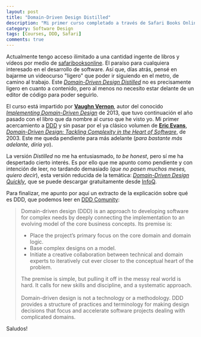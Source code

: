 ```yaml
---
layout: post
title: "Domain-Driven Design Distilled"
description: "Mi primer curso completado a través de Safari Books Online"
category: Software Design
tags: [Courses, DDD, Safari]
comments: true
---
```


Actualmente tengo acceso ilimitado a una cantidad ingente de libros y vídeos por medio de [safaribooksonline](https://www.safaribooksonline.com/). El paraíso para cualquiera interesado en el desarrollo de software. Así que, días atrás, pensé en bajarme un videocurso "ligero" que poder ir siguiendo en el metro, de camino al trabajo. Este [*Domain-Driven Design Distilled*](https://www.safaribooksonline.com/library/view/domain-driven-design-distilled/9780134593449/) no es precisamente ligero en cuanto a contenido, pero al menos no necesito estar delante de un editor de código para poder seguirlo.

El curso está impartido por [**Vaughn Vernon**](https://vaughnvernon.co/), autor del conocido [*Implementing Domain-Driven Design*](https://www.amazon.es/Implementing-Domain-Driven-Design-VaughnVernon/dp/0321834577/) de 2013, que tuvo continuación el año pasado con el libro que da nombre al curso que he visto yo. Mi primer acercamiento a [DDD](https://en.wikipedia.org/wiki/Domain-driven_design) y sin pasar por el ya clásico volumen de [**Eric Evans**](https://twitter.com/ericevans0), [*Domain-Driven Design: Tackling Complexity in the Heart of Software*](https://www.amazon.es/Domain-Driven-Design-Tackling-Complexity-Software/dp/0321125215/), de 2003. Este me queda pendiente para más adelante (*para bastante más adelante, diría yo*). 

La versión *Distilled* no me ha entusiasmado, *to be honest*, pero sí me ha despertado cierto interés. Es por ello que me apunto como pendiente y con intención de leer, no tardando demasiado (*que no pasen muchos meses, quiero decir*), esta versión reducida de la temática: [*Domain-Driven Design Quickly*](https://www.infoq.com/minibooks/domain-driven-design-quickly), que se puede descargar gratuitamente desde [InfoQ](https://www.infoq.com/). 

Para finalizar, me apunto por aquí un extracto de la explicación sobre qué es DDD, que podemos leer en [DDD Comunity](http://dddcommunity.org/):

<blockquote>
Domain-driven design (DDD) is an approach to developing software for complex needs by deeply connecting the implementation to an evolving model of the core business concepts. Its premise is:
<ul>
<li>Place the project’s primary focus on the core domain and domain logic.</li>
<li>Base complex designs on a model.</li>
<li>Initiate a creative collaboration between technical and domain experts to iteratively cut ever closer to the conceptual heart of the problem.</li>
</ul>

The premise is simple, but pulling it off in the messy real world is hard. It calls for new skills and discipline, and a systematic approach.<br /><br />
Domain-driven design is not a technology or a methodology. DDD provides a structure of practices and terminology for making design decisions that focus and accelerate software projects dealing with complicated domains.
</blockquote>

Saludos!